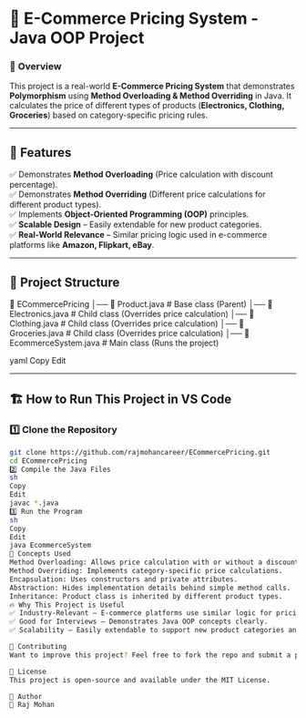 # 🛒 E-Commerce Pricing System - Java OOP Project

### 🚀 **Overview**
This project is a real-world **E-Commerce Pricing System** that demonstrates **Polymorphism** using **Method Overloading & Method Overriding** in Java. It calculates the price of different types of products (**Electronics, Clothing, Groceries**) based on category-specific pricing rules.

---

## 📌 **Features**
✅ Demonstrates **Method Overloading** (Price calculation with discount percentage).  
✅ Demonstrates **Method Overriding** (Different price calculations for different product types).  
✅ Implements **Object-Oriented Programming (OOP)** principles.  
✅ **Scalable Design** – Easily extendable for new product categories.  
✅ **Real-World Relevance** – Similar pricing logic used in e-commerce platforms like **Amazon, Flipkart, eBay**.

---

## 📂 **Project Structure**
📁 ECommercePricing │── 📄 Product.java # Base class (Parent) │── 📄 Electronics.java # Child class (Overrides price calculation) │── 📄 Clothing.java # Child class (Overrides price calculation) │── 📄 Groceries.java # Child class (Overrides price calculation) │── 📄 EcommerceSystem.java # Main class (Runs the project)

yaml
Copy
Edit

---

## 🏗 **How to Run This Project in VS Code**
### 1️⃣ **Clone the Repository**
```sh
git clone https://github.com/rajmohancareer/ECommercePricing.git
cd ECommercePricing
2️⃣ Compile the Java Files
sh
Copy
Edit
javac *.java
3️⃣ Run the Program
sh
Copy
Edit
java EcommerceSystem
🎯 Concepts Used
Method Overloading: Allows price calculation with or without a discount.
Method Overriding: Implements category-specific price calculations.
Encapsulation: Uses constructors and private attributes.
Abstraction: Hides implementation details behind simple method calls.
Inheritance: Product class is inherited by different product types.
🔥 Why This Project is Useful
✅ Industry-Relevant – E-commerce platforms use similar logic for pricing and discounts.
✅ Good for Interviews – Demonstrates Java OOP concepts clearly.
✅ Scalability – Easily extendable to support new product categories and pricing rules.

🤝 Contributing
Want to improve this project? Feel free to fork the repo and submit a pull request!

📜 License
This project is open-source and available under the MIT License.

🚀 Author
👤 Raj Mohan